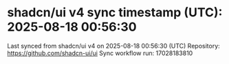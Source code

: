 # shadcn/ui v4 sync timestamp (UTC): 2025-08-18 00:56:30
Last synced from shadcn/ui v4 on 2025-08-18 00:56:30 (UTC)
Repository: https://github.com/shadcn-ui/ui
Sync workflow run: 17028183810
